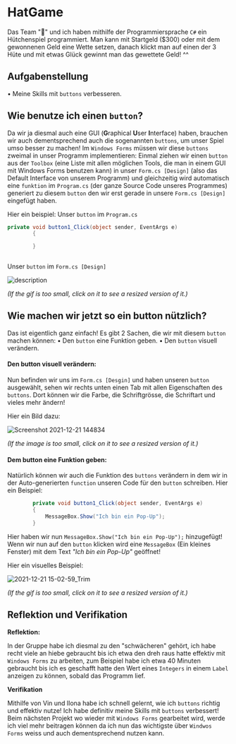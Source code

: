 # HatGame

Das Team "🍬" und ich haben mithilfe der Programmiersprache `C#` ein Hütchenspiel programmiert. Man kann mit Startgeld ($300) oder mit dem gewonnenen Geld eine Wette setzen, danach klickt man auf einen der 3 Hüte und mit etwas Glück gewinnt man das gewettete Geld! ^^

## Aufgabenstellung
• Meine Skills mit `buttons` verbesseren.
 

## Wie benutze ich einen `button`?
Da wir ja diesmal auch eine GUI (**G**raphical **U**ser **I**nterface) haben, brauchen wir auch dementsprechend auch die sogenannten `buttons`, um unser Spiel umso besser zu machen! Im `Windows Forms` müssen wir diese `buttons` zweimal in unser Programm implementieren: Einmal ziehen wir einen `button` aus der `Toolbox` (eine Liste mit allen möglichen Tools, die man in einem GUI mit Windows Forms benutzen kann) in unser `Form.cs [Design]` (also das Default Interface von unserem Programm) und gleichzeitig wird automatisch eine `funktion` im `Program.cs` (der ganze Source Code unseres Programmes) generiert zu diesem `button` den wir erst gerade in unsere `Form.cs [Design]` eingefügt haben.



Hier ein beispiel:
Unser `button` im `Program.cs`
```csharp
private void button1_Click(object sender, EventArgs e)
        {

        }
        
```
Unser `button` im `Form.cs [Design]`



 ![description](https://user-images.githubusercontent.com/56764505/146994636-3162b440-a915-4af2-ab2b-c30c93660b07.gif)



*(If the gif is too small, click on it to see a resized version of it.)*
  
## Wie machen wir jetzt so ein button nützlich? 
 Das ist eigentlich ganz einfach! Es gibt 2 Sachen, die wir mit diesem `button` machen können: 
• Den `button` eine Funktion geben.
• Den `button` visuell verändern.
 
 ####  Den button visuell verändern:
 Nun befinden wir uns im `Form.cs [Desgin]` und haben unseren `button` ausgewählt, sehen wir rechts unten einen Tab mit allen Eigenschaften des `buttons`. Dort können wir die Farbe, die Schriftgrösse, die Schriftart und vieles mehr ändern!



 Hier ein Bild dazu:



![Screenshot 2021-12-21 144834](https://user-images.githubusercontent.com/56764505/146994840-ae4ca113-0085-421f-a968-f6030f3055e7.jpg)




 *(If the image is too small, click on it to see a resized version of it.)*


 #### Dem button eine Funktion geben:
Natürlich können wir auch die Funktion des `buttons` verändern in dem wir in der Auto-generierten `function` unseren Code für den `button` schreiben. Hier ein Beispiel:
```csharp
        private void button1_Click(object sender, EventArgs e)
        {
            MessageBox.Show("Ich bin ein Pop-Up");
        }
```
Hier haben wir nun `MessageBox.Show("Ich bin ein Pop-Up");` hinzugefügt! Wenn wir nun auf den `button` klicken wird eine `MessageBox` (Ein kleines Fenster) mit dem Text *"Ich bin ein Pop-Up"* geöffnet!



Hier ein visuelles Beispiel:



![2021-12-21 15-02-59_Trim](https://user-images.githubusercontent.com/56764505/146994892-2c27d882-47c6-4a77-aec6-913a0640dd73.gif)




 *(If the gif is too small, click on it to see a resized version of it.)*

## Reflektion und Verifikation



**Reflektion:**



In der Gruppe habe ich diesmal zu den "schwächeren" gehört, ich habe recht viele an hiebe gebraucht bis ich etwa den dreh raus hatte effektiv mit `Windows Forms` zu arbeiten, zum Beispiel habe ich etwa 40 Minuten gebraucht bis ich es geschafft hatte den Wert eines `Integers` in einem `Label` anzeigen zu können, sobald das Programm lief. 



**Verifikation**



Mithilfe von Vin und Ilona habe ich schnell gelernt, wie ich `buttons` richtig und effektiv nutze! Ich habe definitiv meine Skills mit `buttons` verbessert!
Beim nächsten Projekt wo wieder mit `Windows Forms` gearbeitet wird, werde ich viel mehr beitragen können da ich nun das wichtigste über `Windwos Forms` weiss und auch dementsprechend nutzen kann. 


